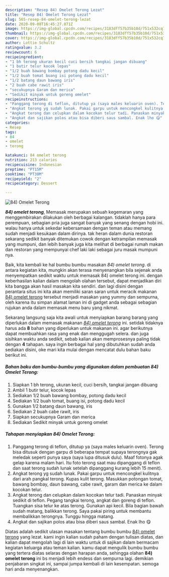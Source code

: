 ```yaml
---
description: "Resep 84) Omelet Terong Lezat"
title: "Resep 84) Omelet Terong Lezat"
slug: 565-resep-84-omelet-terong-lezat
date: 2020-09-08T16:45:27.871Z
image: https://img-global.cpcdn.com/recipes/3183dff57b35b10d/751x532cq70/84-omelet-terong-foto-resep-utama.jpg
thumbnail: https://img-global.cpcdn.com/recipes/3183dff57b35b10d/751x532cq70/84-omelet-terong-foto-resep-utama.jpg
cover: https://img-global.cpcdn.com/recipes/3183dff57b35b10d/751x532cq70/84-omelet-terong-foto-resep-utama.jpg
author: Lottie Schultz
ratingvalue: 3.2
reviewcount: 6
recipeingredient:
- "1 bh terong ukuran kecil cuci bersih tangkai jangan dibuang"
- "1 butir telur kocok lepas"
- "1/2 buah bawang bombay potong dadu kecil"
- "1/2 buah tomat buang isi potong dadu kecil"
- "1/2 batang daun bawang iris"
- "2 buah cabe rawit iris"
- "secukupnya Garam dan merica"
- "Sedikit minyak untuk goreng omelet"
recipeinstructions:
- "Panggang terong di teflon, ditutup ya (saya males keluarin oven). Terong bisa ditusuk dengan garpu di beberapa tempat supaya terongnya gak meledak seperti punya saya (saya lupa ditusuk dulu). Maaf fotonya agak gelap karena malam hari. Itu foto terong saat mau dipanggang di teflon dan saat terong sudah lunak setelah dipanggang kurang lebih 15 menit)."
- "Angkat terong yg sudah lunak. Pakai garpu untuk mencongkel kulitnya dari arah pangkal terong. Kupas kulit terong. Masukkan potongan tomat, bawang bombay, daun bawang, cabe rawit, garam dan merica ke dalam kocokan telur."
- "Angkat terong dan celupkan dalam kocokan telur tadi. Panaskan minyak sedikit di teflon. Pegang tangkai terong, angkat dan goreng di teflon. Tuangkan sisa telur ke atas terong. Gunakan api kecil. Bila bagian bawah sudah matang, balikkan terong. Saya pakai piring untuk membantu membalikkan terongnya. Tunggu hingga matang."
- "Angkat dan sajikan polos atau bisa diberi saus sambal. Enak lho 😋"
categories:
- Resep
tags:
- 84
- omelet
- terong

katakunci: 84 omelet terong 
nutrition: 213 calories
recipecuisine: Indonesian
preptime: "PT15M"
cooktime: "PT30M"
recipeyield: "2"
recipecategory: Dessert

---
```



![84) Omelet Terong](https://img-global.cpcdn.com/recipes/3183dff57b35b10d/751x532cq70/84-omelet-terong-foto-resep-utama.jpg)

<b><i>84) omelet terong</i></b>, Memasak merupakan sebuah kegemaran yang menggembirakan dilakukan oleh berbagai kalangan. tidaklah hanya para perempuan, sebagian pria juga sangat banyak yang senang dengan hobi ini. walau hanya untuk sekedar kebersamaan dengan teman atau memang sudah menjadi kesukaan dalam dirinya. tak heran dalam dunia restoran sekarang sedikit banyak ditemukan cowok dengan ketrampilan memasak yang mumpuni, dan lebih banyak juga kita melihat di berbagai rumah makan dan restoran yang mempunyai chef laki laki sebagai juru masak mumpuni nya.

Baik, kita kembali ke hal bumbu bumbu masakan <i>84) omelet terong</i>. di antara kegiatan kita, mungkin akan terasa menyenangkan bila sejenak anda menyempatkan sedikit waktu untuk memasak 84) omelet terong ini. dengan keberhasilan kalian dalam mengolah olahan tersebut, dapat menjadikan diri kita bangga akan hasil masakan kita sendiri. dan lagi disini dengan perantara situs ini kita akan memiliki saran saran untuk meracik makanan <u>84) omelet terong</u> tersebut menjadi masakan yang yummy dan sempurna, oleh karena itu simpan alamat laman ini di gadget anda sebagai sebagian rujukan anda dalam memasak menu baru yang nikmat.




Sekarang langsung saja kita awali untuk menyiapkan barang barang yang diperlukan dalam memasak makanan <u><i>84) omelet terong</i></u> ini. setidak tidaknya harus ada <b>8</b> bahan yang diperlukan untuk makanan ini. agar berikutnya dapat membuahkan rasa yang enak dan menggugah selera. dan juga sisihkan waktu anda sedikit, sebab kalian akan memprosesnya paling tidak dengan <b>4</b> tahapan. saya ingin berbagai hal yang dibutuhkan sudah anda sediakan disini, oke mari kita mulai dengan mencatat dulu bahan baku berikut ini.

<!--inarticleads1-->

##### Bahan baku dan bumbu-bumbu yang digunakan dalam pembuatan 84) Omelet Terong:

1. Siapkan 1 bh terong, ukuran kecil, cuci bersih, tangkai jangan dibuang
1. Ambil 1 butir telur, kocok lepas
1. Sediakan 1/2 buah bawang bombay, potong dadu kecil
1. Sediakan 1/2 buah tomat, buang isi, potong dadu kecil
1. Gunakan 1/2 batang daun bawang, iris
1. Sediakan 2 buah cabe rawit, iris
1. Siapkan secukupnya Garam dan merica
1. Sediakan Sedikit minyak untuk goreng omelet




<!--inarticleads2-->

##### Tahapan menyiapkan 84) Omelet Terong:

1. Panggang terong di teflon, ditutup ya (saya males keluarin oven). Terong bisa ditusuk dengan garpu di beberapa tempat supaya terongnya gak meledak seperti punya saya (saya lupa ditusuk dulu). Maaf fotonya agak gelap karena malam hari. Itu foto terong saat mau dipanggang di teflon dan saat terong sudah lunak setelah dipanggang kurang lebih 15 menit).
1. Angkat terong yg sudah lunak. Pakai garpu untuk mencongkel kulitnya dari arah pangkal terong. Kupas kulit terong. Masukkan potongan tomat, bawang bombay, daun bawang, cabe rawit, garam dan merica ke dalam kocokan telur.
1. Angkat terong dan celupkan dalam kocokan telur tadi. Panaskan minyak sedikit di teflon. Pegang tangkai terong, angkat dan goreng di teflon. Tuangkan sisa telur ke atas terong. Gunakan api kecil. Bila bagian bawah sudah matang, balikkan terong. Saya pakai piring untuk membantu membalikkan terongnya. Tunggu hingga matang.
1. Angkat dan sajikan polos atau bisa diberi saus sambal. Enak lho 😋




Diatas adalah sedikit ulasan masakan tentang bumbu bumbu <u>84) omelet terong</u> yang lezat. kami ingin kalian sudah paham dengan tulisan diatas, dan kalian dapat mengolah lagi di lain waktu untuk di sajikan dalam bermacam kegiatan keluarga atau teman kalian. kamu dapat mengulik bumbu bumbu yang tertera diatas selaras dengan harapan anda, sehingga olahan <b>84) omelet terong</b> ini bs menjadi lebih endess dan sempurna lagi. demikian penjabaran singkat ini, sampai jumpa kembali di lain kesempatan. semoga hari anda menyenangkan.
